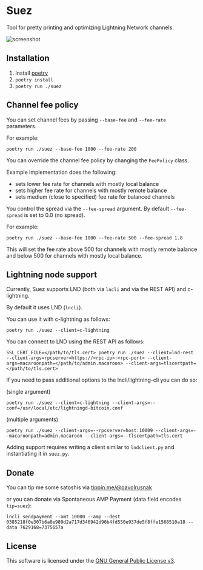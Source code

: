 # Suez

Tool for pretty printing and optimizing Lightning Network channels.

![screenshot](screenshot.png)

## Installation

1. Install [poetry](https://python-poetry.org/)
2. `poetry install`
3. `poetry run ./suez`

## Channel fee policy

You can set channel fees by passing `--base-fee` and `--fee-rate` parameters.

For example:

`poetry run ./suez --base-fee 1000 --fee-rate 200`

You can override the channel fee policy by changing the `FeePolicy` class.

Example implementation does the following:

* sets lower fee rate for channels with mostly local balance
* sets higher fee rate for channels with mostly remote balance
* sets medium (close to specified) fee rate for balanced channels

You control the spread via the `--fee-spread` argument. By default `--fee-spread` is set to 0.0 (no spread).

For example:

`poetry run ./suez --base-fee 1000 --fee-rate 500 --fee-spread 1.8`

This will set the fee rate above 500 for channels with mostly remote balance and below 500
for channels with mostly local balance.

## Lightning node support

Currently, Suez supports LND (both via `lncli` and via the REST API) and c-lightning.

By default it uses LND (`lncli`).

You can use it with c-lightning as follows:

`poetry run ./suez --client=c-lightning`

You can connect to LND using the REST API as follows:

`SSL_CERT_FILE=</path/to/tls.cert> poetry run ./suez --client=lnd-rest --client-args=rpcserver=https://<rpc-ip>:<rpc-port> --client-args=macaroonpath=</path/to/admin.macaroon> --client-args=tlscertpath=</path/to/tls.cert>`

If you need to pass additional options to the lncli/lightning-cli you can do so:

(single argument)

`poetry run ./suez --client=c-lightning --client-args=--conf=/usr/local/etc/lightningd-bitcoin.conf`

(multiple arguments)

`poetry run ./suez --client-args=--rpcserver=host:10009 --client-args=--macaroonpath=admin.macaroon --client-args=--tlscertpath=tls.cert`

Adding support requires writing a client similar to `lndclient.py` and instantiating it in `suez.py`.

## Donate

You can tip me some satoshis via [tippin.me/@pavolrusnak](https://tippin.me/@pavolrusnak)

or you can donate via Spontaneous AMP Payment (data field encodes `tip=suez`):

`lncli sendpayment --amt 10000 --amp --dest 0385218f0e307b6a0e989d2a717d346942d96b4fd550e937de5f8ffe1568510a18 --data 7629168=7375657a`

## License

This software is licensed under the [GNU General Public License v3](COPYING).
